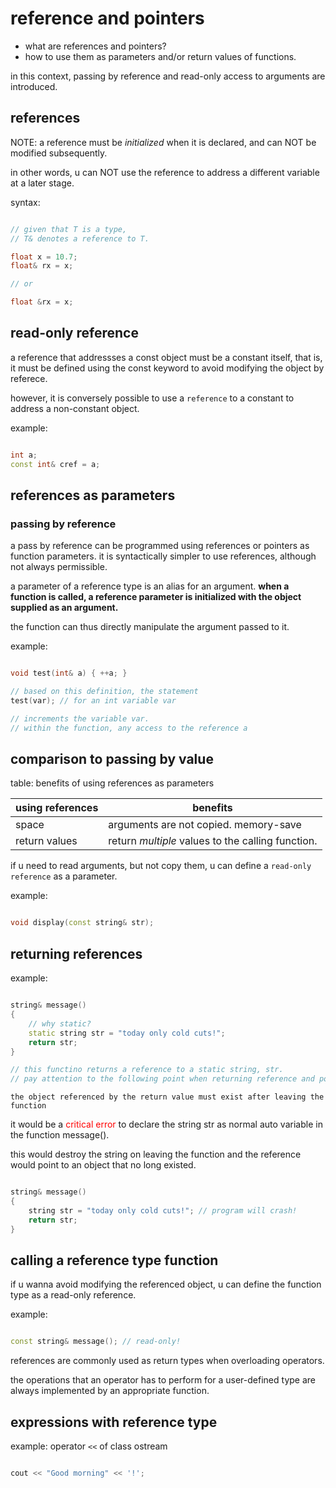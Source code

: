 # reference and pointers

- what are references and pointers?
- how to use them as parameters and/or return values of functions.

in this context, passing by reference and read-only access to arguments are introduced.


## references

NOTE: a reference must be *initialized* when it is declared, and can NOT be modified subsequently.

in other words, u can NOT use the reference to address a different variable at a later stage.

syntax: 
```c++

// given that T is a type,
// T& denotes a reference to T.

float x = 10.7;
float& rx = x; 

// or

float &rx = x;

```

## read-only reference

a reference that addressses a const object must be a constant itself, that is, it must be defined using the const keyword to avoid modifying the object by referece.

however, it is conversely possible to use a `reference` to a constant to address a non-constant object.

example:

```c++

int a;
const int& cref = a;

```

## references as parameters

### passing by reference

a pass by reference can be programmed using references or pointers as function parameters. it is syntactically simpler to use references, although not always permissible.

a parameter of a reference type is an alias for an argument. **when a function is called, a reference parameter is initialized with the object supplied as an argument.**

the function can thus directly manipulate the argument passed to it.

example:

```c++

void test(int& a) { ++a; }

// based on this definition, the statement
test(var); // for an int variable var

// increments the variable var. 
// within the function, any access to the reference a
```

## comparison to passing by value

table: benefits of using references as parameters

| using references | benefits                                           |
|------------------|----------------------------------------------------|
| space            | arguments are not copied. memory-save              |
| return values    | return *multiple* values to the calling function.  |

if u need to read arguments, but not copy them, u can define a `read-only reference` as a parameter.

example:

```c++

void display(const string& str);

```

## returning references


example:

```c++

string& message()
{
    // why static?
    static string str = "today only cold cuts!";
    return str;
}

// this functino returns a reference to a static string, str.
// pay attention to the following point when returning reference and pointers

```

`the object referenced by the return value must exist after leaving the function`


it would be a <font color="red">critical error</font> to declare the string str as normal auto variable in the function message().

this would destroy the string on leaving the function and the reference would point to an object that no long existed.

```c++

string& message()
{
    string str = "today only cold cuts!"; // program will crash!
    return str;
}

```

## calling a reference type function

if u wanna avoid modifying the referenced object, u can define the function type as a read-only reference.

example:

```c++

const string& message(); // read-only!

```

references are commonly used as return types when overloading operators.

the operations that an operator has to perform for a user-defined type are always implemented by an appropriate function.


## expressions with reference type

example: operator `<<` of class ostream

```c++

cout << "Good morning" << '!';
```

